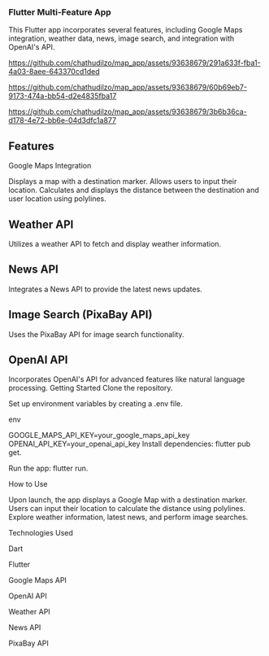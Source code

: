 ### Flutter Multi-Feature App
This Flutter app incorporates several features, including Google Maps integration, weather data, news, image search, and integration with OpenAI's API.

https://github.com/chathudilzo/map_app/assets/93638679/291a633f-fba1-4a03-8aee-643370cd1ded

https://github.com/chathudilzo/map_app/assets/93638679/60b69eb7-9173-474a-bb54-d2e4835fba17

https://github.com/chathudilzo/map_app/assets/93638679/3b6b36ca-d178-4e72-bb6e-04d3dfc1a877











## Features
Google Maps Integration

Displays a map with a destination marker.
Allows users to input their location.
Calculates and displays the distance between the destination and user location using polylines.

## Weather API

Utilizes a weather API to fetch and display weather information.
## News API

Integrates a News API to provide the latest news updates.
## Image Search (PixaBay API)

Uses the PixaBay API for image search functionality.
## OpenAI API

Incorporates OpenAI's API for advanced features like natural language processing.
Getting Started
Clone the repository.

Set up environment variables by creating a .env file.

env

GOOGLE_MAPS_API_KEY=your_google_maps_api_key
OPENAI_API_KEY=your_openai_api_key
Install dependencies: flutter pub get.

Run the app: flutter run.

How to Use

Upon launch, the app displays a Google Map with a destination marker.
Users can input their location to calculate the distance using polylines.
Explore weather information, latest news, and perform image searches.

Technologies Used

Dart

Flutter

Google Maps API

OpenAI API

Weather API

News API

PixaBay API
